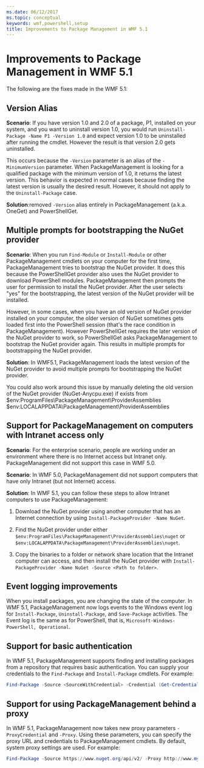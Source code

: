 ```yaml
---
ms.date: 06/12/2017
ms.topic: conceptual
keywords: wmf,powershell,setup
title: Improvements to Package Management in WMF 5.1
---
```

# Improvements to Package Management in WMF 5.1

The following are the fixes made in the WMF 5.1:

## Version Alias

**Scenario**: If you have version 1.0 and 2.0 of a package, P1, installed on your system, and you
want to uninstall version 1.0, you would run `Uninstall-Package -Name P1 -Version 1.0` and expect
version 1.0 to be uninstalled after running the cmdlet. However the result is that version 2.0 gets
uninstalled.

This occurs because the `-Version` parameter is an alias of the `-MinimumVersion` parameter. When
PackageManagement is looking for a qualified package with the minimum version of 1.0, it returns the
latest version. This behavior is expected in normal cases because finding the latest version is
usually the desired result. However, it should not apply to the `Uninstall-Package` case.

**Solution**:removed `-Version` alias entirely in PackageManagement (a.k.a. OneGet) and
PowerShellGet.

## Multiple prompts for bootstrapping the NuGet provider

**Scenario**: When you run `Find-Module` or `Install-Module` or other PackageManagement cmdlets on
your computer for the first time, PackageManagement tries to bootstrap the NuGet provider. It does
this because the PowerShellGet provider also uses the NuGet provider to download PowerShell modules.
PackageManagement then prompts the user for permission to install the NuGet provider. After the user
selects "yes" for the bootstrapping, the latest version of the NuGet provider will be installed.

However, in some cases, when you have an old version of NuGet provider installed on your computer,
the older version of NuGet sometimes gets loaded first into the PowerShell session (that's the race
condition in PackageManagement). However PowerShellGet requires the later version of the NuGet
provider to work, so PowerShellGet asks PackageManagement to bootstrap the NuGet provider again.
This results in multiple prompts for bootstrapping the NuGet provider.

**Solution**: In WMF5.1, PackageManagement loads the latest version of the NuGet provider to avoid
multiple prompts for bootstrapping the NuGet provider.

You could also work around this issue by manually deleting the old version of the NuGet provider
(NuGet-Anycpu.exe) if exists from $env:ProgramFiles\PackageManagement\ProviderAssemblies
$env:LOCALAPPDATA\PackageManagement\ProviderAssemblies

## Support for PackageManagement on computers with Intranet access only

**Scenario**: For the enterprise scenario, people are working under an environment where there is no
Internet access but Intranet only. PackageManagement did not support this case in WMF 5.0.

**Scenario**: In WMF 5.0, PackageManagement did not support computers that have only Intranet (but
not Internet) access.

**Solution**: In WMF 5.1, you can follow these steps to allow Intranet computers to use
PackageManagement:

1. Download the NuGet provider using another computer that has an Internet connection by using
   `Install-PackageProvider -Name NuGet`.

2. Find the NuGet provider under either
   `$env:ProgramFiles\PackageManagement\ProviderAssemblies\nuget` or
   `$env:LOCALAPPDATA\PackageManagement\ProviderAssemblies\nuget`.

3. Copy the binaries to a folder or network share location that the Intranet computer can access,
   and then install the NuGet provider with
   `Install-PackageProvider -Name NuGet -Source <Path to folder>`.


## Event logging improvements

When you install packages, you are changing the state of the computer. In WMF 5.1, PackageManagement
now logs events to the Windows event log for `Install-Package`, `Uninstall-Package`, and
`Save-Package` activities. The Event log is the same as for PowerShell, that is,
`Microsoft-Windows-PowerShell, Operational`.

## Support for basic authentication

In WMF 5.1, PackageManagement supports finding and installing packages from a repository that
requires basic authentication. You can supply your credentials to the `Find-Package` and
`Install-Package` cmdlets. For example:

```powershell
Find-Package -Source <SourceWithCredential> -Credential (Get-Credential)
```

## Support for using PackageManagement behind a proxy

In WMF 5.1, PackageManagement now takes new proxy parameters `-ProxyCredential` and `-Proxy`. Using
these parameters, you can specify the proxy URL and credentials to PackageManagement cmdlets. By
default, system proxy settings are used. For example:

```powershell
Find-Package -Source https://www.nuget.org/api/v2/ -Proxy http://www.myproxyserver.com -ProxyCredential (Get-Credential)
```
